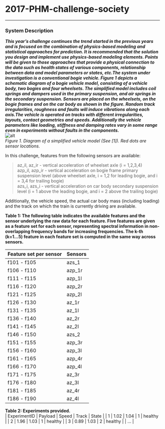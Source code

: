 # 2017-PHM-challenge-society  
***  
### System Description  
***This year’s challenge continues the trend started in the previous years and is focused on the combination of physics-based modeling and statistical approaches for prediction. It is recommended that the solution you design and implement use physics-based modeling elements. Points will be given to those approaches that provide a physical connection to the data such as health states of various components, relationship between data and model parameters or states, etc.The system under investigation is a conventional bogie vehicle. Figure 1 depicts a schematic diagram of a bogie vehicle model, consisting of a vehicle body, two bogies and four wheelsets. The simplified model includes coil springs and dampers used in the primary suspension, and air springs in the secondary suspension. Sensors are placed on the wheelsets, on the bogie frames and on the car body as shown in the figure. Random track irregularities, roughness and faults will induce vibrations along each axis.The vehicle is operated on tracks with different irregularities, layouts, contact geometries and speeds. Additionally the vehicle parameters like loading, stiffness and damping rates vary in some range even in experiments without faults in the components.***  
![alt](https://www.phmsociety.org/sites/phmsociety.org/files/PHM17DCFig1.png)  
*Figure 1. Diagram of a simplified vehicle model (See [1]). Red dots are sensor locations.*  
  
In this challenge, features from the following sensors are available:  
>az_il, az_ir - vertical acceleration of wheelset axle (i = 1,2,3,4)  
>azp_il, azp_ir - vertical acceleration on bogie frame primary suspension level (above wheelset axle, i = 1,2 for leading bogie, and i = 3,4 for trailing bogie)  
>azs_i, azs_i - vertical acceleration on car body secondary suspension level (i = 1 above the leading bogie, and i = 2 above the trailing bogie)  

Additionally, the vehicle speed, the actual car body mass (including loading) and the track on which the train is currently driving are available.  
  
**Table 1: The following table indicates the available features and the sensor underlying the raw data for each feature. Five features are given as a feature set for each sensor, representing spectral information in non-overlapping frequency bands for increasing frequencies. The k-th (k=1...5) feature in each feature set is computed in the same way across sensors.**  

| Feature set per sensor|	Sensors| 
| ---  | ---  | 
| f101 - f105 |	azs_1 | 
| f106 - f110 |	azp_1r | 
| f111 - f115 |	azp_1l |
| f116 - f120 |	azp_2r |
| f121 - f125 |	azp_2l |
| f126 - f130 |	az_1r |
| f131 - f135 |	az_1l |
| f136 - f140 |	az_2r |
| f141 - f145 |	az_2l |
| f146 - f150 |	azs_2 |
| f151 - f155 |	azp_3r |
| f156 - f160 |	azp_3l |
| f161 - f165 |	azp_4r |
| f166 - f170 |	azp_4l |
| f171 - f175 |	az_3r |
| f176 - f180 |	az_3l |
| f181 - f185 |	az_4r |
| f186 - f190 |	az_4l |

**Table 2: Experiments provided.**  
| ExperimentID | Payload | Speed | Track | State |
| 1 | 1.02 | 1.04 | 1 | healthy |
| 2	| 1.96 | 1.03	| 1	| healthy |
| 3	| 0.89 | 1.03 |	2	| healthy |
| … |

